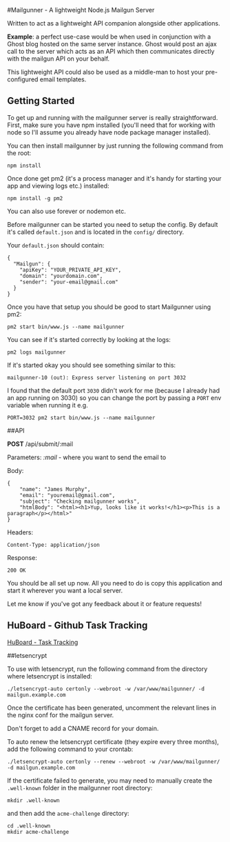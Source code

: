 #Mailgunner - A lightweight Node.js Mailgun Server

Written to act as a lightweight API companion alongside other applications.

**Example**: a perfect use-case would be when used in conjunction with a Ghost blog hosted on the same server instance. Ghost would post an ajax call to the server which acts as an API which then communicates directly with the mailgun API on your behalf.

This lightweight API could also be used as a middle-man to host your pre-configured email templates.

## Getting Started

To get up and running with the mailgunner server is really straightforward. First, make sure you have npm installed (you'll need that for working with node so I'll assume you already have node package manager installed).

You can then install mailgunner by just running the following command from the root:

```
npm install
```

Once done get pm2 (it's a process manager and it's handy for starting your app and viewing logs etc.) installed:
```
npm install -g pm2
```
You can also use forever or nodemon etc.

Before mailgunner can be started you need to setup the config. By default it's called `default.json` and is located in the `config/` directory.

Your `default.json` should contain:

```
{
  "Mailgun": {
    "apiKey": "YOUR_PRIVATE_API_KEY",
    "domain": "yourdomain.com",
    "sender": "your-email@gmail.com"
  }
}
```

Once you have that setup you should be good to start Mailgunner using pm2:

```
pm2 start bin/www.js --name mailgunner
```

You can see if it's started correctly by looking at the logs:

```
pm2 logs mailgunner
```

If it's started okay you should see something similar to this:
```
mailgunner-10 (out): Express server listening on port 3032
```

I found that the default port `3030` didn't work for me (because I already had an app running on 3030) so you can change the port by passing a `PORT` env variable when running it e.g.

```
PORT=3032 pm2 start bin/www.js --name mailgunner
```

##API

**POST** /api/submit/:mail

Parameters: _:mail_ - where you want to send the email to

Body:
```
{
	"name": "James Murphy",
	"email": "youremail@gmail.com",
	"subject": "Checking mailgunner works",
	"htmlBody": "<html><h1>Yup, looks like it works!</h1><p>This is a paragraph</p></html>"
}
```

Headers:
```
Content-Type: application/json
```

Response:
```
200 OK
```

You should be all set up now. All you need to do is copy this application and start it wherever you want a local server.

Let me know if you've got any feedback about it or feature requests!

## HuBoard - Github Task Tracking

[HuBoard - Task Tracking](https://huboard.com/murphyj/mailgunner/)

##letsencrypt

To use with letsencrypt, run the following command from the directory where letsencrypt is installed:

    ./letsencrypt-auto certonly --webroot -w /var/www/mailgunner/ -d mailgun.example.com

Once the certificate has been generated, uncomment the relevant lines in the nginx conf for the mailgun server.

Don't forget to add a CNAME record for your domain.

To auto renew the letsencrypt certificate (they expire every three months), add the following command to your crontab:

    ./letsencrypt-auto certonly --renew --webroot -w /var/www/mailgunner/ -d mailgun.example.com

If the certificate failed to generate, you may need to manually create the `.well-known` folder in the mailgunner root directory:

    mkdir .well-known

and then add the `acme-challenge` directory:

    cd .well-known
    mkdir acme-challenge
